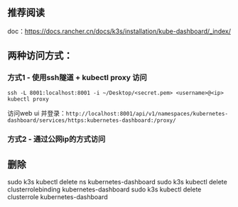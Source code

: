 ## 推荐阅读
doc：https://docs.rancher.cn/docs/k3s/installation/kube-dashboard/_index/


## 两种访问方式：
### 方式1 - 使用ssh隧道 + kubectl proxy 访问
```shell
ssh -L 8001:localhost:8001 -i ~/Desktop/<secret.pem> <username>@<ip>
kubectl proxy
```

访问web ui 并登录：`http://localhost:8001/api/v1/namespaces/kubernetes-dashboard/services/https:kubernetes-dashboard:/proxy/` 

### 方式2 - 通过公网ip的方式访问



## 删除 
sudo k3s kubectl delete ns kubernetes-dashboard
sudo k3s kubectl delete clusterrolebinding kubernetes-dashboard
sudo k3s kubectl delete clusterrole kubernetes-dashboard
